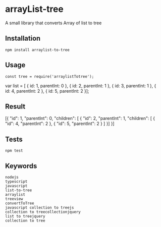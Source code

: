
arrayList-tree
================

A small library that converts Array of list to tree

## Installation

  `npm install arraylist-to-tree`

## Usage

    const tree = require('arraylistTotree');

  var list = [
    {
        id: 1,
        parentInt: 0
    }, {
        id: 2,
        parentInt: 1
    }, {
        id: 3,
        parentInt: 1
    }, {
        id: 4,
        parentInt: 2
    }, {
        id: 5,
        parentInt: 2
    }];

## Result
[{
    "id": 1,
    "parentInt": 0,
    "children": [
        {
            "id": 2,
            "parentInt": 1,
            "children": [
                {
                    "id": 4,
                    "parentInt": 2
                }, {
                    "id": 5,
                    "parentInt": 2
                }
            ]
        }]
    }]

## Tests

  `npm test`

## Keywords

	nodejs
	typescript 
	javascript
	list-to-tree 
	arraylist 
	treeview 
	convertToTree
	javascript collection to treejs
	collection to treecollectionjquery 
	list to treejquery 
	collection to tree
